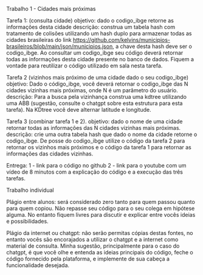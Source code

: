 Trabalho 1 - Cidades mais próximas

Tarefa 1: (consulta cidade)
objetivo: dado o codigo_ibge retorne as informações desta cidade
descrição: construa um tabela hash com tratamento de colisões utilizando um hash duplo para armazenar todas as cidades brasileiras do link 
https://github.com/kelvins/municipios-brasileiros/blob/main/json/municipios.json, a chave desta hash deve ser o codigo_ibge. Ao consultar um codigo_ibge seu código deverá retornar todas as informações desta cidade presente no banco de dados. Fiquem a vontade para reutilizar o código utilizado em sala nesta tarefa.

Tarefa 2 (vizinhos mais próximo de uma cidade dado o seu codigo_ibge)
objetivo:  Dado o código_ibge,  você deverá retornar o codigo_ibge das N cidades vizinhas mais próximas, onde N é um parâmetro do usuário.
descrição: Para a busca pela vizinhança construa uma kdtree utilizando uma ABB (sugestão, consulte o chatgpt sobre esta estrutura para esta tarefa). Na KDtree você deve alternar latitude e longitude.

Tarefa 3 (combinar tarefa 1 e 2).
objetivo: dado o nome de uma cidade retornar todas as informações das N cidades vizinhas mais próximas. 
descrição: crie uma outra tabela hash que dado o nome da cidade retorne o codigo_ibge. De posse do codigo_ibge utilize o código da tarefa 2 para retornar os vizinhos mais próximos e o código da tarefa 1 para retornar as informações das cidades vizinhas.
  
Entrega:
1  -  link para o código no github 
2 -  link para o youtube com um vídeo de 8 minutos com a explicação do código e a execução das três tarefas.  

Trabalho individual

Plágio entre alunos: será considerado zero tanto para quem passou quanto para quem copiou. Não repasse seu código para o seu colega em hipótese alguma. No entanto fiquem livres para discutir e explicar entre vocês ideias e possibilidades. 

Plágio da internet ou chatgpt:  não serão permitas cópias destas fontes, no entanto vocês são encorajados a utilizar o chatgpt e a internet como material de consulta.  Minha sugestão, principalmente para o caso do chatgpt, é que você olhe e entenda as ideias principais do código,  feche o código fornecido pela plataforma, e implemente de sua cabeça a funcionalidade desejada.